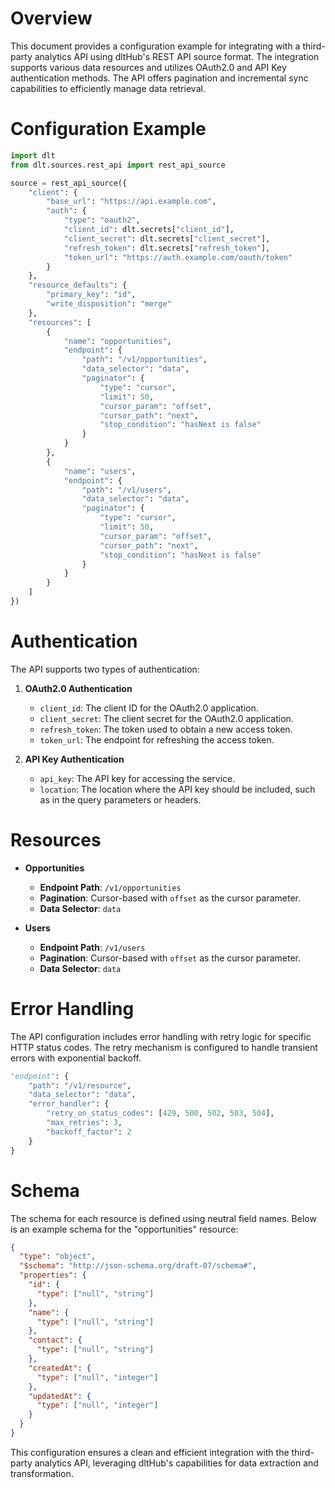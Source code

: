 # Overview

This document provides a configuration example for integrating with a third-party analytics API using dltHub's REST API source format. The integration supports various data resources and utilizes OAuth2.0 and API Key authentication methods. The API offers pagination and incremental sync capabilities to efficiently manage data retrieval.

# Configuration Example

```python
import dlt
from dlt.sources.rest_api import rest_api_source

source = rest_api_source({
    "client": {
        "base_url": "https://api.example.com",
        "auth": {
            "type": "oauth2",
            "client_id": dlt.secrets["client_id"],
            "client_secret": dlt.secrets["client_secret"],
            "refresh_token": dlt.secrets["refresh_token"],
            "token_url": "https://auth.example.com/oauth/token"
        }
    },
    "resource_defaults": {
        "primary_key": "id",
        "write_disposition": "merge"
    },
    "resources": [
        {
            "name": "opportunities",
            "endpoint": {
                "path": "/v1/opportunities",
                "data_selector": "data",
                "paginator": {
                    "type": "cursor",
                    "limit": 50,
                    "cursor_param": "offset",
                    "cursor_path": "next",
                    "stop_condition": "hasNext is false"
                }
            }
        },
        {
            "name": "users",
            "endpoint": {
                "path": "/v1/users",
                "data_selector": "data",
                "paginator": {
                    "type": "cursor",
                    "limit": 50,
                    "cursor_param": "offset",
                    "cursor_path": "next",
                    "stop_condition": "hasNext is false"
                }
            }
        }
    ]
})
```

# Authentication

The API supports two types of authentication:

1. **OAuth2.0 Authentication**
   - `client_id`: The client ID for the OAuth2.0 application.
   - `client_secret`: The client secret for the OAuth2.0 application.
   - `refresh_token`: The token used to obtain a new access token.
   - `token_url`: The endpoint for refreshing the access token.

2. **API Key Authentication**
   - `api_key`: The API key for accessing the service.
   - `location`: The location where the API key should be included, such as in the query parameters or headers.

# Resources

- **Opportunities**
  - **Endpoint Path**: `/v1/opportunities`
  - **Pagination**: Cursor-based with `offset` as the cursor parameter.
  - **Data Selector**: `data`

- **Users**
  - **Endpoint Path**: `/v1/users`
  - **Pagination**: Cursor-based with `offset` as the cursor parameter.
  - **Data Selector**: `data`

# Error Handling

The API configuration includes error handling with retry logic for specific HTTP status codes. The retry mechanism is configured to handle transient errors with exponential backoff.

```python
"endpoint": {
    "path": "/v1/resource",
    "data_selector": "data",
    "error_handler": {
        "retry_on_status_codes": [429, 500, 502, 503, 504],
        "max_retries": 3,
        "backoff_factor": 2
    }
}
```

# Schema

The schema for each resource is defined using neutral field names. Below is an example schema for the "opportunities" resource:

```json
{
  "type": "object",
  "$schema": "http://json-schema.org/draft-07/schema#",
  "properties": {
    "id": {
      "type": ["null", "string"]
    },
    "name": {
      "type": ["null", "string"]
    },
    "contact": {
      "type": ["null", "string"]
    },
    "createdAt": {
      "type": ["null", "integer"]
    },
    "updatedAt": {
      "type": ["null", "integer"]
    }
  }
}
```

This configuration ensures a clean and efficient integration with the third-party analytics API, leveraging dltHub's capabilities for data extraction and transformation.
